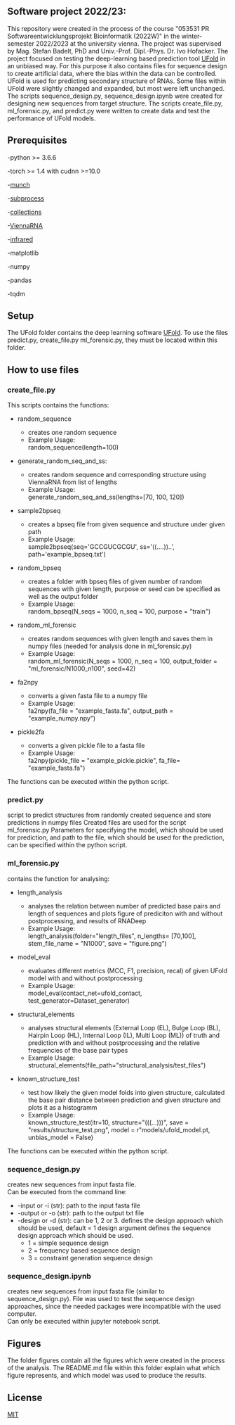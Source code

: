## Software project 2022/23:

This repository were created in the process of the course "053531 PR Softwareentwicklungsprojekt Bioinformatik (2022W)" in the winter-semester 2022/2023 at the university vienna. The project was supervised by Mag. Stefan Badelt, PhD and Univ.-Prof. Dipl.-Phys. Dr. Ivo Hofacker.
The project focused on testing the deep-learning based prediction tool [UFold](https://github.com/uci-cbcl/UFold) in an unbiased way. For this purpose it also contains files for  sequence design to create artificial data, where the bias within the data can be controlled. <br>
UFold is used for predicting secondary structure of RNAs. Some files within UFold were slightly changed and expanded, but most were left unchanged. The scripts sequence_design.py, sequence_design.ipynb were created for designing new sequences from target structure. The scripts create_file.py, ml_forensic.py, and predict.py were written to create data and test the performance of UFold models.

## Prerequisites
-python >= 3.6.6

-torch >= 1.4 with cudnn >=10.0

-[munch](https://pypi.org/project/munch/2.0.2/)

-[subprocess](https://docs.python.org/3/library/subprocess.html)

-[collections](https://docs.python.org/2.7/library/collections.html#)

-[ViennaRNA](https://www.tbi.univie.ac.at/RNA/)

-[infrared](https://github.com/s-will/Infrared)

-matplotlib

-numpy

-pandas

-tqdm


## Setup

The UFold folder contains the deep learning software [UFold](https://github.com/uci-cbcl/UFold). To use the files predict.py, create_file.py ml_forensic.py, they must be located within this folder.

## How to use files

### create_file.py
This scripts contains the functions:
<list>
- random_sequence
    - creates one random sequence
    - Example Usage: <br>
      random_sequence(length=100)
    
- generate_random_seq_and_ss:  
    - creates random sequence and corresponding structure using ViennaRNA from list of lengths
    - Example Usage: <br>
      generate_random_seq_and_ss(lengths=[70, 100, 120])
    
- sample2bpseq
    - creates a bpseq file from given sequence and structure under given path
    - Example Usage: <br>
      sample2bpseq(seq='GCCGUCGCGU', ss='((....))..', path='example_bpseq.txt')
    
- random_bpseq
    - creates a folder with bpseq files of given number of random sequences with given length, purpose or seed can be specified as well as the output folder
    - Example Usage: <br>
      random_bpseq(N_seqs = 1000, n_seq = 100, purpose = "train")
    
- random_ml_forensic
    - creates random sequences with given length and saves them in numpy files (needed for analysis done in ml_forensic.py)
    - Example Usage: <br>
      random_ml_forensic(N_seqs = 1000, n_seq = 100, output_folder = "ml_forensic/N1000_n100", seed=42)
      
- fa2npy
    - converts a given fasta file to a numpy file
    - Example Usage: <br>
      fa2npy(fa_file = "example_fasta.fa", output_path = "example_numpy.npy")
      
- pickle2fa
    - converts a given pickle file to a fasta file
    - Example Usage: <br>
      fa2npy(pickle_file = "example_pickle.pickle", fa_file= "example_fasta.fa")
      
The functions can be executed within the python script.

### predict.py
script to predict structures from randomly created sequence and store predictions in numpy files
Created files are used for the script ml_forensic.py
Parameters for specifying the model, which should be used for prediction, and path to the file, which should be used for the prediction, can be specified within the python script.

### ml_forensic.py
contains the function for analysing:
- length_analysis
    - analyses the relation between number of predicted base pairs and length of sequences and plots figure of prediciton with and without postprocessing, and results of RNADeep
    - Example Usage:  <br>
        length_analysis(folder="length_files", n_lengths= \[70,100\], stem_file_name = "N1000", save = "figure.png")
        
- model_eval
    - evaluates different metrics (MCC, F1, precision, recal) of given UFold model with and without postprocessing
    - Example Usage:  <br>
        model_eval(contact_net=ufold_contact, test_generator=Dataset_generator)
        
- structural_elements
    - analyses structural elements (External Loop (EL), Bulge Loop (BL), Hairpin Loop (HL), Internal Loop (IL), Multi Loop (ML)) of truth and prediction with and without postprocessing and the relative frequencies of the base pair types
    - Example Usage:  <br>
        structural_elements(file_path="structural_analysis/test_files")
        
- known_structure_test
    - test how likely the given model folds into given structure, calculated the base pair distance between prediction and given structure and plots it as a histogramm
    - Example Usage:  <br>
        known_structure_test(itr=10, structure="(((...)))", save = "results/structure_test.png", model = r"models/ufold_model.pt, unbias_model = False)
        
The functions can be executed within the python script.

### sequence_design.py
creates new sequences from input fasta file. <br>
Can be executed from the command line: <br>
* -input or -i (str): path to the input fasta file
* -output or -o (str): path to the output txt file
* -design or -d (str): can be 1, 2 or 3. defines the design approach which should be used, default = 1
design argument defines the sequence design approach which should be used.   <br>
    * 1 = simple sequence design  <br>
    * 2 = frequency based sequence design  <br>
    * 3 = constraint generation sequence design  <br>

### sequence_design.ipynb
creates new sequences from input fasta file (similar to sequence_design.py). File was used to test the sequence design approaches, since the needed packages were incompatible with the used computer.  <br>
Can only be executed within jupyter notebook script.

## Figures
The folder figures contain all the figures which were created in the process of the analysis. The README.md file within this folder explain what which figure represents, and which model was used to produce the results. 

## License

[MIT](https://choosealicense.com/licenses/mit/)
